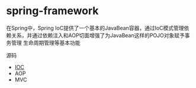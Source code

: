 #   spring-framework


在Spring中，Spring IoC提供了一个基本的JavaBean容器，通过IoC模式管理依赖关系，并通过依赖注入和AOP切面增强了为JavaBean这样的POJO对象赋予事务管理
生命周期管理等基本功能

源码

-   [IOC](IOC/README.md)
-   AOP
-   MVC